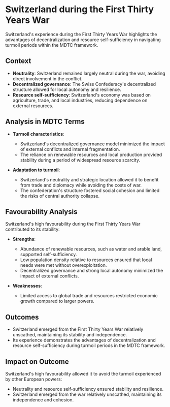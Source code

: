# Switzerland during the First Thirty Years War

Switzerland's experience during the First Thirty Years War highlights the advantages of decentralization and resource self-sufficiency in navigating turmoil periods within the MDTC framework.

## Context

- **Neutrality**: Switzerland remained largely neutral during the war, avoiding direct involvement in the conflict.
- **Decentralized governance**: The Swiss Confederacy's decentralized structure allowed for local autonomy and resilience.
- **Resource self-sufficiency**: Switzerland's economy was based on agriculture, trade, and local industries, reducing dependence on external resources.

## Analysis in MDTC Terms

- **Turmoil characteristics**:
  - Switzerland's decentralized governance model minimized the impact of external conflicts and internal fragmentation.
  - The reliance on renewable resources and local production provided stability during a period of widespread resource scarcity.

- **Adaptation to turmoil**:
  - Switzerland's neutrality and strategic location allowed it to benefit from trade and diplomacy while avoiding the costs of war.
  - The confederation's structure fostered social cohesion and limited the risks of central authority collapse.

## Favourability Analysis

Switzerland's high favourability during the First Thirty Years War contributed to its stability:

- **Strengths**:
  - Abundance of renewable resources, such as water and arable land, supported self-sufficiency.
  - Low population density relative to resources ensured that local needs were met without overexploitation.
  - Decentralized governance and strong local autonomy minimized the impact of external conflicts.

- **Weaknesses**:
  - Limited access to global trade and resources restricted economic growth compared to larger powers.

## Outcomes

- Switzerland emerged from the First Thirty Years War relatively unscathed, maintaining its stability and independence.
- Its experience demonstrates the advantages of decentralization and resource self-sufficiency during turmoil periods in the MDTC framework.

## Impact on Outcome

Switzerland's high favourability allowed it to avoid the turmoil experienced by other European powers:
- Neutrality and resource self-sufficiency ensured stability and resilience.
- Switzerland emerged from the war relatively unscathed, maintaining its independence and cohesion.
